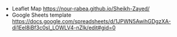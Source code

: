 - Leaflet Map https://nour-rabea.github.io/Sheikh-Zayed/
- Google Sheets template https://docs.google.com/spreadsheets/d/1JPWN5AwihGDgzXA-di1Eel8iBf3c0sI_LOWLV4-nZlk/edit#gid=0
